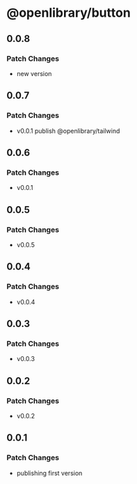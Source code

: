 # @openlibrary/button

## 0.0.8

### Patch Changes

- new version

## 0.0.7

### Patch Changes

- v0.0.1 publish @openlibrary/tailwind

## 0.0.6

### Patch Changes

- v0.0.1

## 0.0.5

### Patch Changes

- v0.0.5

## 0.0.4

### Patch Changes

- v0.0.4

## 0.0.3

### Patch Changes

- v0.0.3

## 0.0.2

### Patch Changes

- v0.0.2

## 0.0.1

### Patch Changes

- publishing first version
